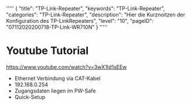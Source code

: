 '''''
{
"title": "TP-Link-Repeater",
"keywords": "TP-Link-Repeater",
"categories": "TP-Link-Repeater",
"description": "Hier die Kurznoitzen der Konfiguration des TP-LinkRepeaters",
"level": "10",
"pageID": "07112020200718-TP-Link-WR710N"
}
'''''

# Youtube Tutorial

https://www.youtube.com/watch?v=3wX1Id1sEEw

- Ethernet Verbindung via CAT-Kabel
- 192.168.0.254
- Zugangsdaten liegen im PW-Safe
- Quick-Setup